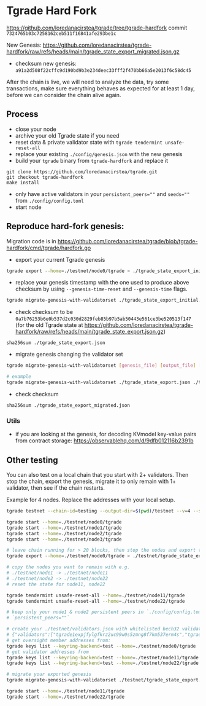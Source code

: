 # Tgrade Hard Fork


https://github.com/loredanacirstea/tgrade/tree/tgrade-hardfork commit `7324765b03c7258162ceb511f16841afe293be1c`

New Genesis:
https://github.com/loredanacirstea/tgrade-hardfork/raw/refs/heads/main/tgrade_state_export_migrated.json.gz

* checksum new genesis: `a91a2d508f22cffc9d190bd9b3e234deec33fff2f470bb66a5e2013f6c58dc45`

After the chain is live, we will need to analyze the data, try some transactions, make sure everything behaves as expected for at least 1 day, before we can consider the chain alive again.

## Process

* close your node
* archive your old Tgrade state if you need
* reset data & private validator state with `tgrade tendermint unsafe-reset-all`
* replace your existing `./config/genesis.json` with the new genesis
* build your `tgrade` binary from `tgrade-hardfork` and replace it
```
git clone https://github.com/loredanacirstea/tgrade.git
git checkout tgrade-hardfork
make install
```
* only have active validators in your `persistent_peers=""` and `seeds=""` from `./config/config.toml`
* start node

## Reproduce hard-fork genesis:

Migration code is in https://github.com/loredanacirstea/tgrade/blob/tgrade-hardfork/cmd/tgrade/hardfork.go

* export your current Tgrade genesis

```sh
tgrade export --home=./testnet/node0/tgrade > ./tgrade_state_export_initial.json
```

* replace your genesis timestamp with the one used to produce above checksum by using `--genesis-time-reset` and `--genesis-time` flags. 

```sh
tgrade migrate-genesis-with-validatorset ./tgrade_state_export_initial.json ./tgrade_state_export.json 2 ./tgrade_validators.json --genesis-time="2022-06-27T12:00:01Z" --genesis-time-reset  
```

* check checksum to be  `0a7b76253b6e0b537d2c030d2829feb85b97b5ab50443e561ce3be520513f147` (for the old Tgrade state at https://github.com/loredanacirstea/tgrade-hardfork/raw/refs/heads/main/tgrade_state_export.json.gz)

```
sha256sum ./tgrade_state_export.json
```

* migrate genesis changing the validator set

```sh
tgrade migrate-genesis-with-validatorset [genesis_file] [output_file] [hardfork_index] [validator_addresses_file]

# example
tgrade migrate-genesis-with-validatorset ./tgrade_state_export.json ./tgrade_state_export_migrated.json 2 ./tgrade_validators.json
```

* check checksum

```
sha256sum ./tgrade_state_export_migrated.json
```

### Utils

* if you are looking at the genesis, for decoding KVmodel key-value pairs from contract storage: https://observablehq.com/d/9dfb012116b2391b


## Other testing

You can also test on a local chain that you start with 2+ validators. Then stop the chain, export the genesis, migrate it to only remain with 1+ validator, then see if the chain restarts.

Example for 4 nodes. Replace the addresses with your local setup.
```sh
tgrade testnet --chain-id=testing --output-dir=$(pwd)/testnet --v=4 --single-host --keyring-backend=test --commit-timeout=1500ms --minimum-gas-prices="" --starting-ip-address=127.0.0.1

tgrade start --home=./testnet/node0/tgrade
tgrade start --home=./testnet/node1/tgrade
tgrade start --home=./testnet/node2/tgrade
tgrade start --home=./testnet/node3/tgrade

# leave chain running for > 20 blocks, then stop the nodes and export the genesis:
tgrade export --home=./testnet/node0/tgrade > ./testnet/tgrade_state_export.json

# copy the nodes you want to remain with e.g.
# ./testnet/node1 -> ./testnet/node11
# ./testnet/node2 -> ./testnet/node22
# reset the state for node11, node22

tgrade tendermint unsafe-reset-all --home=./testnet/node11/tgrade
tgrade tendermint unsafe-reset-all --home=./testnet/node22/tgrade

# keep only your node1 & node2 persistent peers in `./config/config.toml`
# `persistent_peers=""`

# create your ./testnet/validators.json with whitelisted bech32 validator addresses from node1 and node2 address and oversight member addresses e.g.
# {"validators":["tgrade1expjfylgfkrz2uc99w0s5zmng8f7km537erm4s","tgrade1wq8ja2239jzq3zfj8snmrku0cwnalpw85muc8n"],"oversight":["tgrade1c8jdd3xfzaq03fm6awf7j45zcvh49g7clhtc5r"]}
# get oversight member addresses from:
tgrade keys list --keyring-backend=test --home=./testnet/node0/tgrade
# get validator addresses from
tgrade keys list --keyring-backend=test --home=./testnet/node11/tgrade
tgrade keys list --keyring-backend=test --home=./testnet/node22/tgrade

# migrate your exported genesis
tgrade migrate-genesis-with-validatorset ./testnet/tgrade_state_export.json ./testnet/tgrade_state_export_migrated.json 2 ./testnet/validators.json && cp ./testnet/tgrade_state_export_migrated.json ./testnet/node11/tgrade/config/genesis.json && cp ./testnet/tgrade_state_export_migrated.json ./testnet/node22/tgrade/config/genesis.json

tgrade start --home=./testnet/node11/tgrade
tgrade start --home=./testnet/node22/tgrade

```
